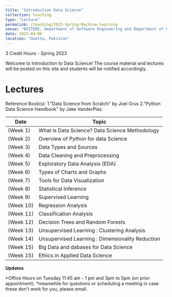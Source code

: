 ```yaml
---
title: "Introduction Data Science"
collection: teaching
type: "Lecture"
permalink: /teaching/2023-Spring-Machine-learning
venue: "BUITEMS, Department of Software Engineering and Department of Computer Engineering"
date: 2023-04-06
location: "Quetta, Pakistan"
---
```


3 Credit Hours - Spring 2023

<!---
Introduction to Data Science 
======
-->

Welcome to Introduction to Data Science! 
The course material and lectures will be posted on this site and students will be notified accordingly. 





Lectures
======
Reference Book(s): 
1."Data Science from Scratch" by Joel Grus
2."Python Data Science Handbook" by Jake VanderPlas:

| **Date**   |**Topic**  |
|------------|-----------|
| (Week 1) | What is Data Science? Data Science Methodology
| (Week 2) | Overview of Python for data Science
| (Week 3) | Data Types and Sources
| (Week 4) | Data Cleaning and Preprocessing
| (Week 5) | Exploratory Data Analysis (EDA)
| (Week 6) | Types of Charts and Graphs
| (Week 7) | Tools for Data Visualization
| (Week 8) | Statistical Inference 
| (Week 9) | Supervised Learning 
| (Week 10) | Regression Analysis
| (Week 11) | Classification Analysis
| (Week 12) | Decision Trees and Random Forests
| (Week 13) | Unsupervised Learning : Clustering Analysis
| (Week 14) | Unsupervised Learning : Dimensionality Reduction
| (Week 15) | Big Data and dabases for Data Science
| (Week 15) | Ethics in Applied Data Science

**Updates**


*Office Hours on Tuesday 11:45 am - 1 pm and 3pm to 5pm (on prior appointment).
*meanwhile for questions or scheduling a meeting in case these don't work for you, please email.


